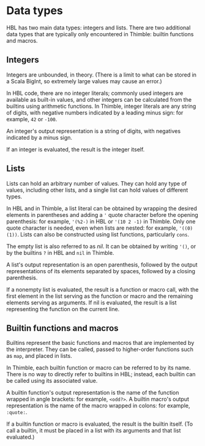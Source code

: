 # Data types

HBL has two main data types: integers and lists. There are two additional data types that are typically only encountered in Thimble: builtin functions and macros.

## Integers

Integers are unbounded, in theory. (There is a limit to what can be stored in a Scala BigInt, so extremely large values may cause an error.)

In HBL code, there are no integer literals; commonly used integers are available as built-in values, and other integers can be calculated from the builtins using arithmetic functions. In Thimble, integer literals are any string of digits, with negative numbers indicated by a leading minus sign: for example, `42` or `-100`.

An integer's output representation is a string of digits, with negatives indicated by a minus sign.

If an integer is evaluated, the result is the integer itself.

## Lists

Lists can hold an arbitrary number of values. They can hold any type of values, including other lists, and a single list can hold values of different types.

In HBL and in Thimble, a list literal can be obtained by wrapping the desired elements in parentheses and adding a `'` quote character before the opening parenthesis: for example, `'(%2-)` in HBL or `'(10 2 -1)` in Thimble. Only  one quote character is needed, even when lists are nested: for example, `'((0)(1))`. Lists can also be constructed using list functions, particularly `cons`.

The empty list is also referred to as *nil*. It can be obtained by writing `'()`, or by the builtins `?` in HBL and `nil` in Thimble.

A list's output representation is an open parenthesis, followed by the output representations of its elements separated by spaces, followed by a closing parenthesis.

If a nonempty list is evaluated, the result is a function or macro call, with the first element in the list serving as the function or macro and the remaining elements serving as arguments. If nil is evaluated, the result is a list representing the function on the current line.

## Builtin functions and macros

Builtins represent the basic functions and macros that are implemented by the interpreter. They can be called, passed to higher-order functions such as `map`, and placed in lists.

In Thimble, each builtin function or macro can be referred to by its name. There is no way to directly refer to builtins in HBL; instead, each builtin can be called using its associated value.

A builtin function's output representation is the name of the function wrapped in angle brackets: for example, `<odd?>`. A builtin macro's output representation is the name of the macro wrapped in colons: for example, `:quote:`.

If a builtin function or macro is evaluated, the result is the builtin itself. (To call a builtin, it must be placed in a list with its arguments and that list evaluated.)
